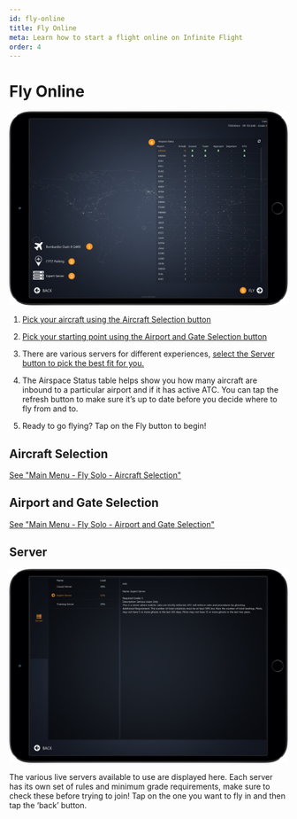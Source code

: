```yaml
---
id: fly-online
title: Fly Online
meta: Learn how to start a flight online on Infinite Flight
order: 4
---
```


# Fly Online

![Online Page](_images/manual/frames/fly-online.png)

 

1. [Pick your aircraft using the Aircraft Selection button](/docs/manual/main-menu/fly-solo#aircraft-selection)

   

2. [Pick your starting point using the Airport and Gate Selection button](/docs/manual/main-menu/fly-solo#airport-and-gate-selection)

   

3. There are various servers for different experiences, [select the Server button to pick the best fit for you.](#server)

   

4.  The Airspace Status table helps show you how many aircraft are inbound to a particular airport and if it has active ATC. You can tap the refresh button to make sure it’s up to date before you decide where to fly from and to.

   

5. Ready to go flying? Tap on the Fly button to begin!

 

## Aircraft Selection

[See "Main Menu - Fly Solo - Aircraft Selection"](/docs/manual/main-menu/fly-solo#aircraft-selection) 

 

## Airport and Gate Selection

[See "Main Menu - Fly Solo - Airport and Gate Selection"](/docs/manual/main-menu/fly-solo#airport-and-gate-selection) 

 

## Server

 

![Server Page](_images/manual/frames/server-page.png)

 

The various live servers available to use are displayed here. Each server has its own set of rules and minimum grade requirements, make sure to check these before trying to join! Tap on the one you want to fly in and then tap the ‘back’ button.

 